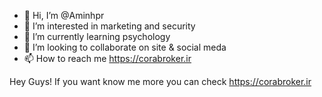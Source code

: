 - 👋 Hi, I’m @Aminhpr
- 👀 I’m interested in marketing and security
- 🌱 I’m currently learning psychology
- 💞️ I’m looking to collaborate on site & social meda
- 📫 How to reach me https://corabroker.ir

<!---
Aminhpr/Aminhpr is a ✨ special ✨ repository because its `README.md` (this file) appears on your GitHub profile.
You can click the Preview link to take a look at your changes.
--->

Hey Guys! 
If you want know me more you can check https://corabroker.ir 
